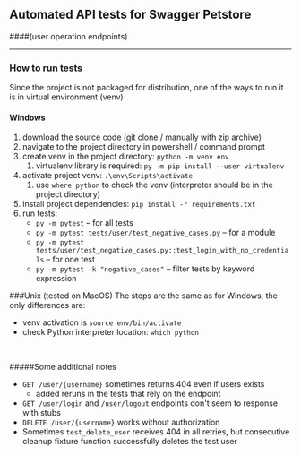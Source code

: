 ## Automated API tests for Swagger Petstore 
####(user operation endpoints)
***

### How to run tests
Since the project is not packaged for distribution, one of the ways to run it is in virtual environment (venv)

#### Windows
1. download the source code (git clone / manually with zip archive)
2. navigate to the project directory in powershell / command prompt
3. create venv in the project directory: `python -m venv env`
   1. virtualenv library is required: `py -m pip install --user virtualenv`
4. activate project venv: `.\env\Scripts\activate`
   1. use `where python` to check the venv (interpreter should be in the project directory)
5. install project dependencies: `pip install -r requirements.txt`
6. run tests:
   * `py -m pytest` – for all tests
   * `py -m pytest tests/user/test_negative_cases.py` – for a module
   * `py -m pytest tests/user/test_negative_cases.py::test_login_with_no_credentials` – for one test
   * `py -m pytest -k "negative_cases"` – filter tests by keyword expression

###Unix (tested on MacOS)
The steps are the same as for Windows, the only differences are:
* venv activation is `source env/bin/activate`
* check Python interpreter location: `which python`

<br />

#####Some additional notes
* `GET /user/{username}` sometimes returns 404 even if users exists
  * added reruns in the tests that rely on the endpoint
* `GET /user/login` and `/user/logout` endpoints don't seem to response with stubs
* `DELETE /user/{username}` works without authorization
* Sometimes `test_delete_user` receives 404 in all retries, 
but consecutive cleanup fixture function successfully deletes the test user
